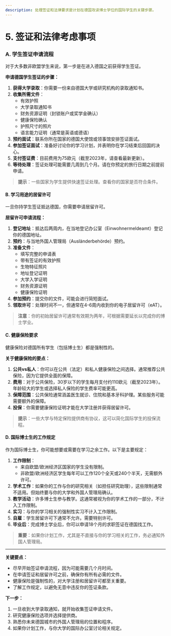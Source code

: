 ```yaml
---
description: 处理签证和法律要求是计划在德国攻读博士学位的国际学生的关键步骤。
---
```


# 5. 签证和法律考虑事项

### A. 学生签证申请流程

对于大多数非欧盟学生来说，第一步是在进入德国之前获得学生签证。

**申请德国学生签证的步骤：**

1. **获得大学录取**：你需要一份来自德国大学或研究机构的录取通知书。
2. **收集所需文件**：
   * 有效护照
   * 大学录取通知书
   * 财务资源证明（封锁账户或奖学金确认）
   * 健康保险确认
   * 护照尺寸的照片
   * 语言能力证明（通常是英语或德语）
3. **预约面试**：联系你所在国家的德国大使馆或领事馆安排签证面试。
4. **参加签证面试**：准备好讨论你的学习计划，并表明你在学习结束后回国的决心。
5. **支付签证费**：目前费用为75欧元（截至2023年，请查看最新更新）。
6. **等待处理**：签证处理可能需要几周到几个月。请在你预定的旅行日期之前提前申请。

> **提示**：一些国家为学生提供快速签证处理。查看你的国家是否符合条件。

#### B. 学习用途的居留许可

一旦你持学生签证抵达德国，你需要申请居留许可。

**居留许可申请流程：**

1. **登记地址**：抵达后两周内，在当地登记办公室（Einwohnermeldeamt）登记你的德国地址。
2. **预约**：与当地外国人管理局（Ausländerbehörde）预约。
3. **准备文件**：
   * 填写完整的申请表
   * 带有签证的有效护照
   * 生物特征照片
   * 地址登记证明
   * 大学入学证明
   * 财务资源证明
   * 健康保险证明
4. **参加预约**：提交你的文件，可能会进行简短面试。
5. **领取许可**：处理时间不一，但通常在4-6周内收到你的电子居留许可（eAT）。

> **注意**：你的初始居留许可通常有效期为两年，可根据需要延长以完成你的博士学业。

#### C. 健康保险要求

健康保险对德国所有学生（包括博士生）都是强制性的。

**关于健康保险的要点：**

1. **公共vs私人**：你可以在公共（法定）和私人健康保险之间选择。通常推荐公共保险，因为它提供全面的保障。
2. **费用**：对于公共保险，30岁以下的学生每月支付约110欧元（截至2023年）。年龄较大的学生或选择私人保险的学生费率可能更高。
3. **保障范围**：公共保险通常涵盖医生就诊、住院和基本牙科护理。某些服务可能需要额外的保障。
4. **投保**：你需要健康保险证明才能在大学注册并获得居留许可。

> **提示**：一些大学与特定保险提供商有协议，这可以简化国际学生的投保流程。

#### D. 国际博士生的工作规定

作为国际博士生，你可能想要或需要在学习之余工作。以下是主要规定：

1. **工作限制**：
   * 来自欧盟/欧洲经济区国家的学生没有限制。
   * 非欧盟/欧洲经济区学生每年可以工作120个全天或240个半天，无需额外许可。
2. **学术工作**：如果你的工作与你的研究相关（如担任研究助理），这些限制通常不适用。但始终要与你的大学和外国人管理局确认。
3. **教学活动**：许多博士生参与教学。这通常被视为你的学术工作的一部分，不计入工作限制。
4. **实习**：与你的学习相关的强制性实习不计入工作限制。
5. **自雇**：学生居留许可下通常不允许。需要特别许可。
6. **毕业后**：完成博士学业后，你可以申请18个月的求职签证在德国找工作。

> **重要**：如果你计划工作，尤其是不直接与你的学习相关的工作，务必通知外国人管理局。

***

**关键要点：**

* 尽早开始签证申请流程，因为可能需要几个月时间。
* 在申请签证和居留许可之前，确保你有所有必需的文件。
* 健康保险是强制性的，对大学注册和居留许可都至关重要。
* 了解工作规定，以避免无意中违反你的签证条款。

**下一步：**

1. 一旦收到大学录取通知，就开始收集签证申请文件。
2. 研究健康保险选项并选择提供商。
3. 熟悉你未来德国城市的外国人管理局的位置和程序。
4. 如果你计划工作，与你大学的国际办公室讨论相关规定。
